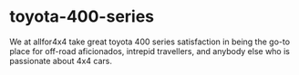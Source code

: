 # toyota-400-series
We at allfor4x4 take great toyota 400 series satisfaction in being the go-to place for off-road aficionados, intrepid travellers, and anybody else who is passionate about 4x4 cars. 
